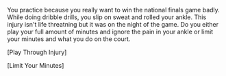 You practice because you really want to win the national finals game badly. While doing dribble drills, you slip on sweat and rolled your ankle. This injury isn't life threatning but it was on the night of the game. Do you either play your full amount of minutes and ignore the pain in your ankle or limit your minutes and what you do on the court.

[Play Through Injury]

[Limit Your Minutes]